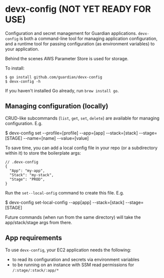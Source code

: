 # devx-config (NOT YET READY FOR USE)

Configuration and secret management for Guardian applications. `devx-config` is
both a command-line tool for managing application configuration, and a runtime
tool for passing configuration (as environment variables) to your application.

Behind the scenes AWS Parameter Store is used for storage.

To install:

    $ go install github.com/guardian/devx-config
    $ devx-config -h

If you haven't installed Go already, run `brew install go`.

## Managing configuration (locally)

CRUD-like subcommands (`list`, `get`, `set`, `delete`) are available for
managing configuration. E.g.

  $ devx-config set --profile=[profile] --app=[app] --stack=[stack] --stage=[STAGE] --name=[name] --value=[value]

To save time, you can add a local config file in your repo (or a subdirectory
within it) to store the boilerplate args:

```
// .devx-config
{
  "App": "my-app",
  "Stack": "my-stack",
  "Stage": "PROD",
}
```

Run the `set--local-onfig` command to create this file. E.g.

  $ devx-config set-local-config --app[app] --stack=[stack] --stage=[STAGE]

Future commands (when run from the same directory) will take the app/stack/stage
args from there.

## App requirements

To use `devx-config`, your EC2 application needs the following:

- to read its configuration and secrets via environment variables
- to be running on an instance with SSM read permissions for
  `/:stage/:stack/:app/*`

